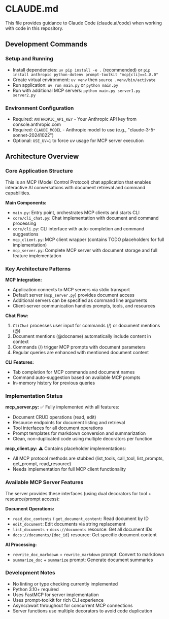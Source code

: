 # CLAUDE.md

This file provides guidance to Claude Code (claude.ai/code) when working with code in this repository.

## Development Commands

### Setup and Running
- Install dependencies: `uv pip install -e .` (recommended) or `pip install anthropic python-dotenv prompt-toolkit "mcp[cli]==1.8.0"`
- Create virtual environment: `uv venv` then `source .venv/bin/activate`
- Run application: `uv run main.py` or `python main.py`
- Run with additional MCP servers: `python main.py server1.py server2.py`

### Environment Configuration
- Required: `ANTHROPIC_API_KEY` - Your Anthropic API key from console.anthropic.com
- Required: `CLAUDE_MODEL` - Anthropic model to use (e.g., "claude-3-5-sonnet-20241022")
- Optional: `USE_UV=1` to force uv usage for MCP server execution

## Architecture Overview

### Core Application Structure
This is an MCP (Model Control Protocol) chat application that enables interactive AI conversations with document retrieval and command capabilities.

**Main Components:**
- `main.py`: Entry point, orchestrates MCP clients and starts CLI
- `core/cli_chat.py`: Chat implementation with document and command processing
- `core/cli.py`: CLI interface with auto-completion and command suggestions
- `mcp_client.py`: MCP client wrapper (contains TODO placeholders for full implementation)
- `mcp_server.py`: Complete MCP server with document storage and full feature implementation

### Key Architecture Patterns

**MCP Integration:**
- Application connects to MCP servers via stdio transport
- Default server (`mcp_server.py`) provides document access
- Additional servers can be specified as command line arguments
- Client-server communication handles prompts, tools, and resources

**Chat Flow:**
1. `CliChat` processes user input for commands (/) or document mentions (@)
2. Document mentions (@docname) automatically include content in context
3. Commands (/) trigger MCP prompts with document parameters
4. Regular queries are enhanced with mentioned document content

**CLI Features:**
- Tab completion for MCP commands and document names
- Command auto-suggestion based on available MCP prompts
- In-memory history for previous queries

### Implementation Status

**mcp_server.py:** ✅ Fully implemented with all features:
- Document CRUD operations (read, edit)
- Resource endpoints for document listing and retrieval
- Tool interfaces for all document operations
- Prompt templates for markdown conversion and summarization
- Clean, non-duplicated code using multiple decorators per function

**mcp_client.py:** ⚠️ Contains placeholder implementations:
- All MCP protocol methods are stubbed (list_tools, call_tool, list_prompts, get_prompt, read_resource)
- Needs implementation for full MCP client functionality

### Available MCP Server Features

The server provides these interfaces (using dual decorators for tool + resource/prompt access):

**Document Operations:**
- `read_doc_contents` / `get_document_content`: Read document by ID
- `edit_document`: Edit documents via string replacement
- `list_documents` + `docs://documents` resource: Get all document IDs
- `docs://documents/{doc_id}` resource: Get specific document content

**AI Processing:**
- `rewrite_doc_markdown` + `rewrite_markdown` prompt: Convert to markdown
- `summarize_doc` + `summarize` prompt: Generate document summaries

### Development Notes

- No linting or type checking currently implemented
- Python 3.10+ required
- Uses FastMCP for server implementation
- Uses prompt-toolkit for rich CLI experience
- Async/await throughout for concurrent MCP connections
- Server functions use multiple decorators to avoid code duplication